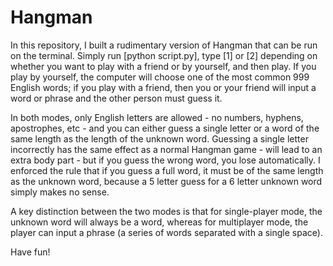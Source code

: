 # Hangman
In this repository, I built a rudimentary version of Hangman that can be run on the terminal. Simply run [python script.py], type [1] or [2] depending on whether you want to play with a friend or by yourself, and then play. If you play by yourself, the computer will choose one of the most common 999 English words; if you play with a friend, then you or your friend will input a word or phrase and the other person must guess it. 

In both modes, only English letters are allowed - no numbers, hyphens, apostrophes, etc - and you can either guess a single letter or a word of the same length as the length of the unknown word. Guessing a single letter incorrectly has the same effect as a normal Hangman game - will lead to an extra body part - but if you guess the wrong word, you lose automatically. I enforced the rule that if you guess a full word, it must be of the same length as the unknown word, because a 5 letter guess for a 6 letter unknown word simply makes no sense.

A key distinction between the two modes is that for single-player mode, the unknown word will always be a word, whereas for multiplayer mode, the player can input a phrase (a series of words separated with a single space).

Have fun!
